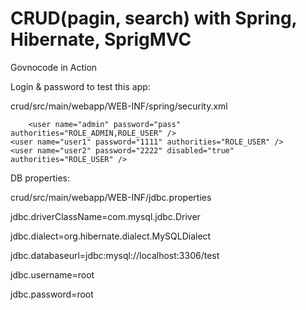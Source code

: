 # CRUD(pagin, search) with Spring, Hibernate, SprigMVC

Govnocode in Action

Login & password to test this app:

crud/src/main/webapp/WEB-INF/spring/security.xml

        <user name="admin" password="pass" authorities="ROLE_ADMIN,ROLE_USER" />
	<user name="user1" password="1111" authorities="ROLE_USER" />
	<user name="user2" password="2222" disabled="true" authorities="ROLE_USER" />
				

DB properties:
				
crud/src/main/webapp/WEB-INF/jdbc.properties

jdbc.driverClassName=com.mysql.jdbc.Driver

jdbc.dialect=org.hibernate.dialect.MySQLDialect

jdbc.databaseurl=jdbc:mysql://localhost:3306/test

jdbc.username=root

jdbc.password=root
